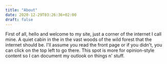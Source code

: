 ```yaml
---
title: "About"
date: 2020-12-29T03:26:36+02:00
draft: false
---
```


First of all, hello and welcome to my site, just a corner of the internet I call mine. A quiet cabin in the in the vast woods of the wild forest that the internet should be. I'll assume you read the front page or if you didn't, you can click on the top left to go there. This spot is more for opinion-style content so I can document my outlook on things n' stuff. 
